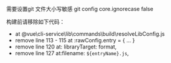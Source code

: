 需要设置git 文件大小写敏感
git config core.ignorecase false


构建前请移除如下代码：
* at \@vue\cli-service\lib\commands\build\resolveLibConfig.js
* remove line 113 - 115 at :rawConfig.entry = { ... }
* remove line 120 at: libraryTarget: format,
* remove line 127 at:filename: `${entryName}.js`,